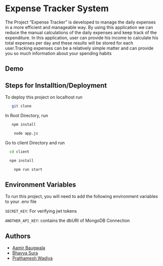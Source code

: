 
# Expense Tracker System

The Project “Expense Tracker” is developed to manage the daily expenses in a more
efficient and manageable way. By using this application we can reduce the manual calculations of the daily
expenses and keep track of the expenditure. In this application, user can provide his income to calculate his
total expenses per day and these results will be stored for each user.Tracking expenses can be a relatively simple matter and can provide you so much information about your spending habits 


## Demo




## Steps for Installtion/Deployment

To deploy this project on localhost run

```bash
   git clone
```
In Root Directory, run
```bash
   npm install
```
```bash
    node app.js
```
Go to client Directory and run
```bash
  cd client
  ```
```bash
  npm install
  ```
```bash
    npm run start
  ```

## Environment Variables

To run this project, you will need to add the following environment variables to your .env file

`SECRET_KEY`: For verifying jwt tokens

`ANOTHER_API_KEY`: contains the dbURl of MongoDB Connection


## Authors

- [Aamir Baugwala](https://www.github.com/Aamir2709)
- [Bhavya Sura](https://www.github.com/Baboon12)
- [Prathamesh Wadiya](https://www.github.com/PrathmeshDineshWadiya)

